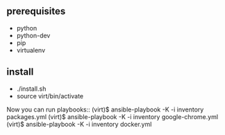 
## prerequisites ##

 - python
 - python-dev
 - pip
 - virtualenv


## install ##
 - ./install.sh
 - source virt/bin/activate

Now you can run playbooks::
  (virt)$ ansible-playbook -K -i inventory packages.yml
  (virt)$ ansible-playbook -K -i inventory google-chrome.yml
  (virt)$ ansible-playbook -K -i inventory docker.yml

